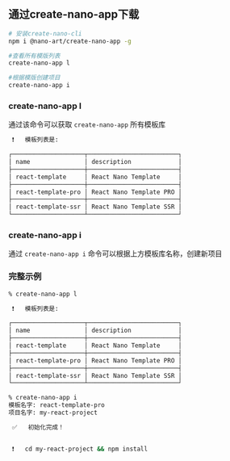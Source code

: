 ## 通过create-nano-app下载

```bash
# 安装create-nano-cli
npm i @nano-art/create-nano-app -g

#查看所有模版列表
create-nano-app l

#根据模版创建项目
create-nano-app i
```

 
### create-nano-app l 
通过该命令可以获取 `create-nano-app` 所有模板库<br />

```bash
 ❗️   模板列表是: 

┌────────────────────┬─────────────────────────┐
│ name               │ description             │
├────────────────────┼─────────────────────────┤
│ react-template     │ React Nano Template     │
├────────────────────┼─────────────────────────┤
│ react-template-pro │ React Nano Template PRO │
├────────────────────┼─────────────────────────┤
│ react-template-ssr │ React Nano Template SSR │
└────────────────────┴─────────────────────────┘
```

 
### create-nano-app i

 通过 `create-nano-app i` 命令可以根据上方模板库名称，创建新项目
 
### 完整示例
```bash
% create-nano-app l

 ❗️   模板列表是: 

┌────────────────────┬─────────────────────────┐
│ name               │ description             │
├────────────────────┼─────────────────────────┤
│ react-template     │ React Nano Template     │
├────────────────────┼─────────────────────────┤
│ react-template-pro │ React Nano Template PRO │
├────────────────────┼─────────────────────────┤
│ react-template-ssr │ React Nano Template SSR │
└────────────────────┴─────────────────────────┘

% create-nano-app i
模板名字: react-template-pro
项目名字: my-react-project

 ✅   初始化完成！


 ❗️   cd my-react-project && npm install


```